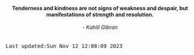 
<div align="center"><b><span>Tenderness and kindness are not signs of weakness and despair, but manifestations of strength and resolution.</span></b><br><br><i> - Kahlil Gibran</i></div>
<br><br><kbd>Last updated:Sun Nov 12 12:08:09 2023</kbd>